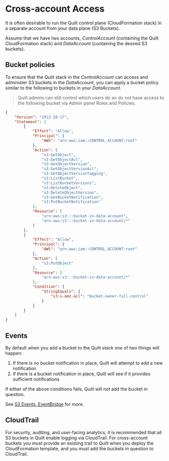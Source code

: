 # Cross-account Access

It is often desirable to run the Quilt control plane (CloudFormation stack)
in a separate account from your data plane (S3 Buckets).

Assume that we have two accounts, *ControlAccount* (containing the Quilt
CloudFormation stack) and *DataAccount* (containing the desired S3 buckets).

## Bucket policies

To ensure that the Quilt stack in the *ControlAccount* can access and administer 
S3 buckets in the *DataAccount*, you can apply a bucket policy similar to the
following to buckets in your *DataAccount*.

> Quilt admins can still control which users do an do not have access to the 
> following bucket via Admin panel Roles and Policies.

```json
{
    "Version": "2012-10-17",
    "Statement": [
        {
            "Effect": "Allow",
            "Principal": {
                "AWS": "arn:aws:iam::CONTROL_ACCOUNT:root"
            },
            "Action": [
                "s3:GetObject",
                "s3:GetObjectAcl",
                "s3:GetObjectVersion",
                "s3:GetObjectVersionAcl",
                "s3:GetObjectVersionTagging",
                "s3:ListBucket",
                "s3:ListBucketVersions",
                "s3:DeleteObject",
                "s3:DeleteObjectVersion",
                "s3:GetBucketNotification",
                "s3:PutBucketNotification"
            ],
            "Resource": [
                "arn:aws:s3:::bucket-in-data-account",
                "arn:aws:s3:::bucket-in-data-account/*"
            ]
        },
        {
            "Effect": "Allow",
            "Principal": {
                "AWS": "arn:aws:iam::CONTROL_ACCOUNT:root"
            },
            "Action": [
                "s3:PutObject"
            ],
            "Resource": [
                "arn:aws:s3:::bucket-in-data-account/*"
            ],
            "Condition": {
                "StringEquals": {
                    "s3:x-amz-acl": "bucket-owner-full-control"
                }
            }
        }
    ]
}
```

<!--TODO 
1. Ensure that :root does not over-permit and still only allows explicitly
added principals in ControlAccount to access
2. Consider adding these permissions:
* GetObjectTagging
-->

## Events

By default when you add a bucket to the Quilt stack one of two things will happen:

1. If there is no bucket notification in place, Quilt will attempt to add a new notification
1. If there is a bucket notification in place, Quilt will see if it provides sufficient notifications

If either of the above conditions fails, Quilt will not add the bucket in question.

See [S3 Events, EventBridge](EventBridge.md) for more.

## CloudTrail

For security, auditing, and user-facing analytics, it is recommended that all
S3 buckets in Quilt enable logging via CloudTrail. For cross-account buckets
you must provide an existing trail to Quilt when you deploy the CloudFormation
template, and you must add the buckets in question to CloudTrail.
